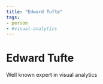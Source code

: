 ```yaml
---
title: "Edward Tufte"
tags:
- person
- #visual-analytics 
---
```

# Edward Tufte
Well known expert in visual analytics